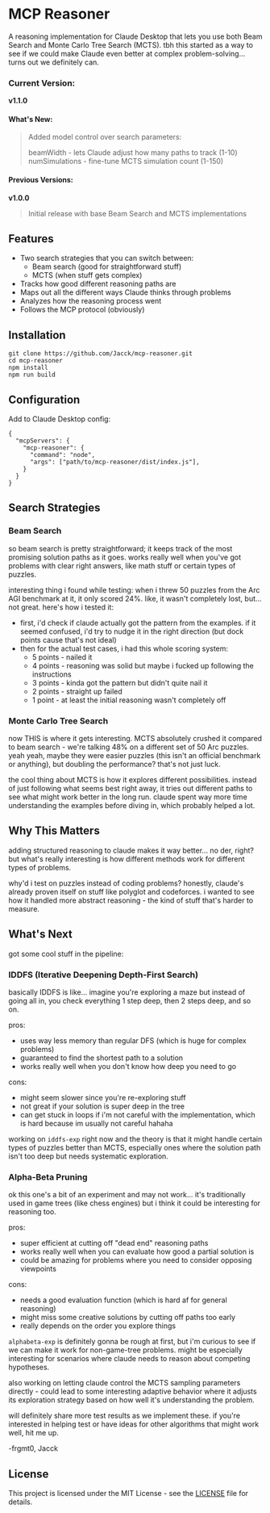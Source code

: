 # MCP Reasoner
A reasoning implementation for Claude Desktop that lets you use both Beam Search and Monte Carlo Tree Search (MCTS). tbh this started as a way to see if we could make Claude even better at complex problem-solving... turns out we definitely can.

### Current Version:
**v1.1.0**

#### What's New:

> Added model control over search parameters:
>
> beamWidth - lets Claude adjust how many paths to track (1-10)
> numSimulations - fine-tune MCTS simulation count (1-150)

#### Previous Versions:
**v1.0.0**

> Initial release with base Beam Search and MCTS implementations

## Features
- Two search strategies that you can switch between:
   - Beam search (good for straightforward stuff)
   - MCTS (when stuff gets complex)
- Tracks how good different reasoning paths are
- Maps out all the different ways Claude thinks through problems
- Analyzes how the reasoning process went
- Follows the MCP protocol (obviously)

## Installation
```
git clone https://github.com/Jacck/mcp-reasoner.git
cd mcp-reasoner
npm install
npm run build
```

## Configuration
Add to Claude Desktop config:
```
{
  "mcpServers": {
    "mcp-reasoner": {
      "command": "node",
      "args": ["path/to/mcp-reasoner/dist/index.js"],
    }
  }
}
```

## Search Strategies

### Beam Search
so beam search is pretty straightforward; it keeps track of the most promising solution paths as it goes. works really well when you've got problems with clear right answers, like math stuff or certain types of puzzles.

interesting thing i found while testing: when i threw 50 puzzles from the Arc AGI benchmark at it, it only scored 24%. like, it wasn't completely lost, but... not great. here's how i tested it:

- first, i'd check if claude actually got the pattern from the examples. if it seemed confused, i'd try to nudge it in the right direction (but dock points cause that's not ideal)
- then for the actual test cases, i had this whole scoring system:
  - 5 points - nailed it
  - 4 points - reasoning was solid but maybe i fucked up following the instructions
  - 3 points - kinda got the pattern but didn't quite nail it
  - 2 points - straight up failed
  - 1 point - at least the initial reasoning wasn't completely off

### Monte Carlo Tree Search
now THIS is where it gets interesting. MCTS absolutely crushed it compared to beam search - we're talking 48% on a different set of 50 Arc puzzles. yeah yeah, maybe they were easier puzzles (this isn't an official benchmark or anything), but doubling the performance? that's not just luck.

the cool thing about MCTS is how it explores different possibilities. instead of just following what seems best right away, it tries out different paths to see what might work better in the long run. claude spent way more time understanding the examples before diving in, which probably helped a lot.

## Why This Matters
adding structured reasoning to claude makes it way better... no der, right? but what's really interesting is how different methods work for different types of problems. 

why'd i test on puzzles instead of coding problems? honestly, claude's already proven itself on stuff like polyglot and codeforces. i wanted to see how it handled more abstract reasoning - the kind of stuff that's harder to measure.

## What's Next
got some cool stuff in the pipeline:

### IDDFS (Iterative Deepening Depth-First Search)
basically IDDFS is like... imagine you're exploring a maze but instead of going all in, you check everything 1 step deep, then 2 steps deep, and so on.

pros:
- uses way less memory than regular DFS (which is huge for complex problems)
- guaranteed to find the shortest path to a solution
- works really well when you don't know how deep you need to go

cons:
- might seem slower since you're re-exploring stuff
- not great if your solution is super deep in the tree
- can get stuck in loops if i'm not careful with the implementation, which is hard because im usually not careful hahaha

working on `iddfs-exp` right now and the theory is that it might handle certain types of puzzles better than MCTS, especially ones where the solution path isn't too deep but needs systematic exploration.

### Alpha-Beta Pruning
ok this one's a bit of an experiment and may not work... it's traditionally used in game trees (like chess engines) but i think it could be interesting for reasoning too.

pros:
- super efficient at cutting off "dead end" reasoning paths
- works really well when you can evaluate how good a partial solution is
- could be amazing for problems where you need to consider opposing viewpoints

cons:
* needs a good evaluation function (which is hard af for general reasoning)
* might miss some creative solutions by cutting off paths too early
* really depends on the order you explore things

`alphabeta-exp` is definitely gonna be rough at first, but i'm curious to see if we can make it work for non-game-tree problems. might be especially interesting for scenarios where claude needs to reason about competing hypotheses.

also working on letting claude control the MCTS sampling parameters directly - could lead to some interesting adaptive behavior where it adjusts its exploration strategy based on how well it's understanding the problem.

will definitely share more test results as we implement these. if you're interested in helping test or have ideas for other algorithms that might work well, hit me up.

-frgmt0, Jacck

## License
This project is licensed under the MIT License - see the [LICENSE](LICENSE) file for details.
